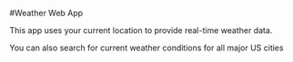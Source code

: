 #Weather Web App

This app uses your current location to provide real-time weather data.

You can also search for current weather conditions for all major US cities
